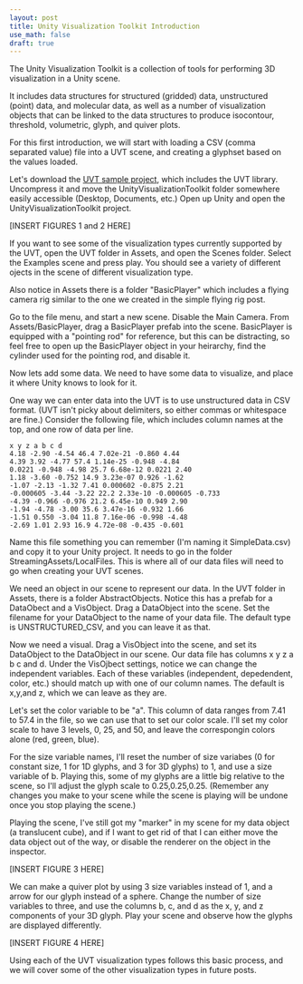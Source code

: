 ```yaml
---
layout: post
title: Unity Visualization Toolkit Introduction
use_math: false
draft: true
---
```


The Unity Visualization Toolkit is a collection of tools for performing 3D visualization in a Unity scene.

It includes data structures for structured (gridded) data, unstructured (point) data, and molecular data, as well as a number of visualization objects that can be linked to the data structures to produce isocontour, threshold, volumetric, glyph, and quiver plots.

For this first introduction, we will start with loading a CSV (comma separated value) file into a UVT scene, and creating a glyphset based on the values loaded.

Let's download the [UVT sample project](https://github.com/joinerda/unity-visualization-toolkit), which includes the UVT library. Uncompress it and move the UnityVisualizationToolkit folder somewhere easily accessible (Desktop, Documents, etc.) Open up Unity and open the UnityVisualizationToolkit project.

[INSERT FIGURES 1 and 2 HERE]

If you want to see some of the visualization types currently supported by the UVT, open the UVT folder in Assets, and open the Scenes folder. Select the Examples scene and press play. You should see a variety of different ojects in the scene of different visualization type.

Also notice in Assets there is a folder "BasicPlayer" which includes a flying camera rig similar to the one we created in the simple flying rig post.

Go to the file menu, and start a new scene. Disable the Main Camera. From Assets/BasicPlayer, drag a BasicPlayer prefab into the scene. BasicPlayer is equipped with a "pointing rod" for reference, but this can be distracting, so feel free to open up the BasicPlayer object in your heirarchy, find the cylinder used for the pointing rod, and disable it.

Now lets add some data. We need to have some data to visualize, and place it where Unity knows to look for it.

One way we can enter data into the UVT is to use unstructured data in CSV format. (UVT isn't picky about delimiters, so either commas or whitespace are fine.) Consider the following file, which includes column names at the top, and one row of data per line.

```
x y z a b c d
4.18 -2.90 -4.54 46.4 7.02e-21 -0.860 4.44 
4.39 3.92 -4.77 57.4 1.14e-25 -0.948 -4.84 
0.0221 -0.948 -4.98 25.7 6.68e-12 0.0221 2.40 
1.18 -3.60 -0.752 14.9 3.23e-07 0.926 -1.62 
-1.07 -2.13 -1.32 7.41 0.000602 -0.875 2.21 
-0.000605 -3.44 -3.22 22.2 2.33e-10 -0.000605 -0.733 
-4.39 -0.966 -0.976 21.2 6.45e-10 0.949 2.90 
-1.94 -4.78 -3.00 35.6 3.47e-16 -0.932 1.66 
-1.51 0.550 -3.04 11.8 7.16e-06 -0.998 -4.48 
-2.69 1.01 2.93 16.9 4.72e-08 -0.435 -0.601 
```

Name this file something you can remember (I'm naming it SimpleData.csv) and copy it to your Unity project. It needs to go in the folder StreamingAssets/LocalFiles. This is where all of our data files will need to go when creating your UVT scenes.

We need an object in our scene to represent our data. In the UVT folder in Assets, there is a folder AbstractObjects. Notice this has a prefab for a DataObect and a VisObject. Drag a DataObject into the scene. Set the filename for your DataObject to the name of your data file. The default type is UNSTRUCTURED_CSV, and you can leave it as that. 

Now we need a visual. Drag a VisObject into the scene, and set its DataObject to the DataObject in our scene. Our data file has columns x y z a b c and d. Under the VisOjbect settings, notice we can change the independent variables. Each of these variables (independent, depedendent, color, etc.) should match up with one of our column names. The default is x,y,and z, which we can leave as they are.

Let's set the color variable to be "a". This column of data ranges from 7.41 to 57.4 in the file, so we can use that to set our color scale. I'll set my color scale to have 3 levels, 0, 25, and 50, and leave the correspongin colors alone (red, green, blue).

For the size variable names, I'll reset the number of size variabes (0 for constant size, 1 for 1D glyphs, and 3 for 3D glyphs) to 1, and use a size variable of b. Playing this, some of my glyphs are a little big relative to the scene, so I'll adjust the glyph scale to 0.25,0.25,0.25. (Remember any changes you make to your scene while the scene is playing will be undone once you stop playing the scene.)

Playing the scene, I've still got my "marker" in my scene for my data object (a translucent cube), and if I want to get rid of that I can either move the data object out of the way, or disable the renderer on the object in the inspector.

[INSERT FIGURE 3 HERE]

We can make a quiver plot by using 3 size variables instead of 1, and a arrow for our glyph instead of a sphere. Change the number of size variables to three, and use the columns b, c, and d as the x, y, and z components of your 3D glyph. Play your scene and observe how the glyphs are displayed differently.

[INSERT FIGURE 4 HERE]


Using each of the UVT visualization types follows this basic process, and we will cover some of the other visualization types in future posts.
